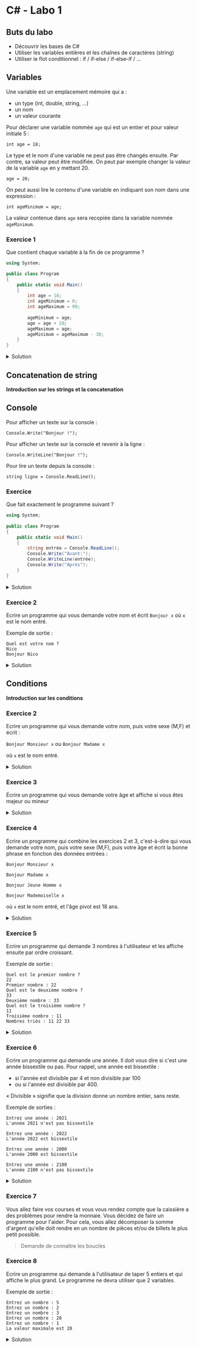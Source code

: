 # C# - Labo 1

## Buts du labo
- Découvrir les bases de C#
- Utiliser les variables entières et les chaînes de caractères (string)
- Utiliser le flot conditionnel : if / if-else / if-else-if / ...

## Variables

Une variable est un emplacement mémoire qui a :
- un type (int, double, string, ...)
- un nom
- un valeur courante

Pour déclarer une variable nommée ```age``` qui est un entier et pour valeur initiale 5 :
```
int age = 18;
```

Le type et le nom d'une variable ne peut pas être changés ensuite. Par contre, sa valeur peut être modifiée. On peut par exemple changer la valeur de la variable ```age``` en y mettant 20. 
```
age = 20;
```

On peut aussi lire le contenu d'une variable en indiquant son nom dans une expression :
```
int ageMinimum = age;
```
La valeur contenue dans ```age``` sera recopiée dans la variable nommée ```ageMinimum```.

### Exercice 1

Que contient chaque variable à la fin de ce programme ?

```csharp
using System;

public class Program
{
	public static void Main()
	{
		int age = 18;
		int ageMinimum = 0;
		int ageMaximum = 99;
		
		ageMinimum = age;
		age = age + 20;
		ageMaximum = age;
		ageMinimum = ageMaximum - 30; 
	}
}
```

<details>
	<summary>Solution</summary>

```csharp
using System;

public class Program
{
	public static void Main()
	{
		int age = 18; 		// age contient 18
		int ageMinimum = 0; 	// age contient 18, ageMinimum contient 0
		int ageMaximum = 99; 	// age contient 18, ageMinimum contient 0, ageMaximum contient 0
		
		// on va copier la valeur contenue dans age dans la variable ageMinimum
		// attention : seule la valeur est copiée : ageMinimum n'est pas "liée" à age 
		ageMinimum = age;	// age contient 18, ageMinimum contient 18, ageMaximum contient 0
	
		// la partie à droite de l'égalité va d'abord être évaluée et le résultat sera placé dans age
		// 	-> age + 20 : on lit la valeur courante de age (18) et on y ajoute 20 : le résultat de l'évaluation de cette partie vaut 38
		//	-> age = 38 : on assigne à age la valeur 38
		age = age + 20;		// age contient 38, ageMinimum contient 18, ageMaximum contient 0
	
		// on copie la valeur courante de age (38) dans la variable ageMaximum
		ageMaximum = age;	// age contient 38, ageMinimum contient 18, ageMaximum contient 38
	
		// la partie à droite de l'égalité va d'abord être évaluée et le résultat sera placé dans ageMinimum
		// 	-> ageMaximum - 30 : on lit la valeur courante de ageMaximum (38) et on y retir 30 : le résultat de l'évaluation de cette partie vaut 8
		//	-> ageMinimum = 8 : on assigne à ageMinimum la valeur 8
		ageMinimum = ageMaximum - 30; // age contient 38, ageMinimum contient 8, ageMaximum contient 38
	}
}
```
</details>

## Concatenation de string

**Introduction sur les strings et la concatenation**

## Console

Pour afficher un texte sur la console :
```
Console.Write("Bonjour !");
```

Pour afficher un texte sur la console et revenir à la ligne :
```
Console.WriteLine("Bonjour !");
```

Pour lire un texte depuis la console :
```
string ligne = Console.ReadLine();
```

### Exercice

Que fait exactement le programme suivant ? 

```csharp
using System;
					
public class Program
{
	public static void Main()
	{
		string entrée = Console.ReadLine();	
		Console.Write("Avant:");
		Console.WriteLine(entrée);
		Console.Write("Après");
	}
}
```

<details>
	<summary>Solution</summary>

> Si on a entré le texte "Salut" alors cela affichera :
> 
> ```
> Avant:Salut
> Après
> ```

```csharp
using System;
					
public class Program
{
	public static void Main()
	{
		// Le programme va attendre qu'on entre un texte et qu'on revienne à la ligne. 
		// Le texte lu est alors assigné dans la variable nommée *entrée* qui est de type string (chaîne de caractères)
		string entrée = Console.ReadLine();
	
		// On affiche le texte Avant: sans revenir à la ligne
		Console.Write("Avant:");
	
		// On affiche le texte lu par le ReadLine() et on revient à la ligne.
		Console.WriteLine(entrée);

		// On affiche le texte Après
		Console.Write("Après");
	}
}
```
	
</details>

### Exercice 2

Ecrire un programme qui vous demande votre nom et écrit ```Bonjour x``` où ```x``` est le nom entré.

Exemple de sortie :
```
Quel est votre nom ?
Nico
Bonjour Nico
```

<details>
	<summary>Solution</summary>

```csharp
using System;
					
public class Program
{
	public static void Main()
	{
		// affichage de la question sur la console
		Console.WriteLine("Quel est votre nom ?");
		
		// lecture du nom de l'utilisateur 
		string nom = Console.ReadLine();

		// affichage du message sur la console
		Console.Write("Bonjour ");
		Console.WriteLine(nom);
	}
}
```
</details>

## Conditions

**Introduction sur les conditions**

### Exercice 2

Ecrire un programme qui vous demande votre nom, puis votre sexe (M,F) et écrit :
   
   ```Bonjour Monsieur x```
   ou 
   ```Bonjour Madame x```

 où ```x``` est le nom entré.
 
<details>
	<summary>Solution</summary>

```csharp
using System;
					
public class Program
{
	public static void Main()
	{
		// affichage de la question sur la console
		Console.WriteLine("Quel est votre nom ?");
		
		// lecture du nom de l'utilisateur 
		string nom = Console.ReadLine();

		// affichage de la question sur la console
		Console.WriteLine("Quel est votre sexe (M/F) ?");

		// lecture du sexe de l'utilisateur 
		string sexe = Console.ReadLine();
		if (sexe == "M") {
			Console.WriteLine("Bonjour Monsieur " + nom);
		} else {
			Console.WriteLine("Bonjour Madame " + nom);
		}
	}
}
```
</details>


### Exercice 3

Écrire un programme qui vous demande votre âge et affiche si vous êtes majeur ou mineur

<details>
	<summary>Solution</summary>

```csharp
using System;

public class Program
{
	public static void Main()
	{
		// affichage de la question sur la console
		Console.WriteLine("Quel est votre âge ?");

		// lecture de l'entrée de l'utilisateur dans la variable line
		string line = Console.ReadLine();

		// transformation de la chaîne de caractères en entier
		int age = int.Parse(line);

		// si l'âge est plus grand ou égal à 18... 
		if (age >= 18) {
			// ... on affiche qu'il est majeur
			Console.WriteLine("Vous êtes majeur");
		} else {
			// ... sinon on affiche qu'il est mineur
			Console.WriteLine("Vous êtes mineur");
		}
	}
}
```
</details>


### Exercice 4

Ecrire un programme qui combine les exercices 2 et 3, c'est-à-dire qui vous demande votre nom, puis votre sexe (M,F), puis votre âge et écrit la bonne phrase en fonction des données entrées :

```
Bonjour Monsieur x

Bonjour Madame x

Bonjour Jeune Homme x

Bonjour Mademoiselle x
```

où ```x``` est le nom entré, et l'âge pivot est 18 ans.

<details>
	<summary>Solution</summary>

```csharp
using System;

public class Program
{
	public static void Main()
	{
		// affichage de la question sur la console
		Console.WriteLine("Quel est votre nom ?");
		
		// lecture du nom de l'utilisateur 
		string nom = Console.ReadLine();

		// affichage de la question sur la console
		Console.WriteLine("Quel est votre sexe (M/F) ?");

		// lecture du sexe de l'utilisateur 
		string sexe = Console.ReadLine();
		
		// affichage de la question sur la console
		Console.WriteLine("Quel est votre âge ?");

		// lecture de l'entrée de l'utilisateur dans la variable line
		string line = Console.ReadLine();

		// transformation de la chaîne de caractères en entier
		int age = int.Parse(line);

		// si l'âge est plus grand ou égal à 18... 
		if (age >= 18) {
			// ... et que c'est un homme
			if (sexe == "M") {
				Console.WriteLine("Bonjour Monsieur " + nom);
			} else {
				// ... et que c'est une femme
				Console.WriteLine("Bonjour Madame " + nom);
			}
		} else {
			// ... et que c'est un homme
			if (sexe == "M") {
				Console.WriteLine("Bonjour Jeune Homme " + nom);
			} else {
				// ... et que c'est une femme
				Console.WriteLine("Bonjour Mademoiselle " + nom);
			}
		}
	}
}
```
</details>

### Exercice 5

Ecrire un programme qui demande 3 nombres à l'utilisateur et les affiche ensuite par ordre croissant.

Exemple de sortie :

```
Quel est le premier nombre ?
22
Premier nombre : 22
Quel est le deuxième nombre ?
33
Deuxième nombre : 33
Quel est le troisième nombre ?
11
Troisième nombre : 11
Nombres triés : 11 22 33
```

<details>
	<summary>Solution</summary>

```csharp
using System;

public class Program
{
	public static void Main()
	{
		int a, b, c;

		// affichage de la question sur la console
		Console.WriteLine("Quel est le premier nombre ?");		
		
		// lecture, transformation de la chaîne de caractères en entier et assignation dans a
		int.TryParse(Console.ReadLine(), out a);
		
		// affichage de l'entier lu
		Console.WriteLine("Premier nombre : " + a);		

		// affichage de la question sur la console
		Console.WriteLine("Quel est le deuxième nombre ?");		
		
		// lecture, transformation de la chaîne de caractères en entier et assignation dans b
		int.TryParse(Console.ReadLine(), out b);
		
		// affichage de l'entier lu
		Console.WriteLine("Deuxième nombre : " + b);		
		
		// affichage de la question sur la console
		Console.WriteLine("Quel est le troisième nombre ?");		
		
		// lecture, transformation de la chaîne de caractères en entier et assignation dans c
		int.TryParse(Console.ReadLine(), out c);
		
		// affichage de l'entier lu
		Console.WriteLine("Troisième nombre : " + c);
		
		// affichage du début de la ligne (le Write n'écrit pas de retour à la ligne)
		Console.Write("Nombres triés : ");

		if (a < b) {
			// a < b
			if (b < c) {
				// a < b && b < c, donc a < b < c
				Console.WriteLine("{0} {1} {2}", a, b, c); 
			} else {
				// b >= c
				if (a < c) {
					// a < b && a < c && c <= b, donc a < c <= b
					Console.WriteLine("{0} {1} {2}", a, c, b); 
				} else {
					// a < b && c <= a && c <= b, donc c <= a < b
					Console.WriteLine("{0} {1} {2}", c, a, b); 
				}
			}
		} else {
			// b <= a
			if (c < b) {
				// b <= a && c < b, donc c < b <= a
				Console.WriteLine("{0} {1} {2}", c, b, a); 
			} else {
				// b <= a && b <= c
				if (a < c) {
					// b <= a && b <= c && a < c, donc b <= a < c
					Console.WriteLine("{0} {1} {2}", b, a, c); 
				} else {
					// b <= a && b <= c && a >= c, donc b <= c <= a
					Console.WriteLine("{0} {1} {2}", b, c, a); 
				}
			}
		}		
	}
}
```
</details>

### Exercice 6

Ecrire un programme qui demande une année. Il doit vous dire si c'est une année bissextile ou pas. Pour rappel, une année est bissextile :
- si l'année est divisible par 4 et non divisible par 100
- ou si l'année est divisible par 400.
	
« Divisible » signifie que la division donne un nombre entier, sans reste.

Exemple de sorties :
	
```
Entrez une année : 2021
L'année 2021 n'est pas bissextile
```
```
Entrez une année : 2022
L'année 2022 est bissextile
```
```
Entrez une année : 2000
L'année 2000 est bissextile
```
```
Entrez une année : 2100
L'année 2100 n'est pas bissextile
```

<details>
	<summary>Solution</summary>

```csharp
using System;

public class Program
{
	public static void Main()
	{
		int annee;

		// affichage de la question sur la console
		Console.Write("Entrez une année : ");		
		
		// lecture, transformation de la chaîne de caractères en entier et assignation dans annee
		int.TryParse(Console.ReadLine(), out annee);
		
		// (si annee est divisible par 4 et pas par 100) ou (si annee est divisible par 400)
		if ((annee % 4 == 0 && annee % 100 != 0) || (annee % 400 == 0)) {
			// On affiche que cette année est bissextile
			Console.WriteLine("L'année {0} est bissextile", annee);
		} else {
			// On affiche que cette année n'est pas bissextile
			Console.WriteLine("L'année {0} n'est pas bissextile", annee);
		}
	}
}
```
</details>
	
### Exercice 7

Vous allez faire vos courses et vous vous rendez compte que la caissière a des problèmes pour rendre la monnaie. Vous décidez de faire un programme pour l'aider. Pour cela, vous allez décomposer la somme d'argent qu'elle doit rendre en un nombre de pièces et/ou de billets le plus petit possible.

> Demande de connaître les boucles
 
### Exercice 8

Ecrire un programme qui demande à l'utilisateur de taper 5 entiers et qui affiche le plus grand. Le programme ne devra utiliser que 2 variables.

Exemple de sortie :
```
Entrez un nombre : 5
Entrez un nombre : 2
Entrez un nombre : 3
Entrez un nombre : 20
Entrez un nombre : 1
La valeur maximale est 20
```
	
<details>
	<summary>Solution</summary>
	
```csharp
using System;

public class Program
{
	public static void Main()
	{
		// Déclaration et initialisation de la variable qui contiendra le maximum
		int max = int.MinValue;

		// Déclaration de la variable qui contiendra le dernier nombre entré
		int last;
		
		// Affichage de la question
		Console.Write("Entrez un nombre : ");
		
		// Lecture du nombre
		int.TryParse(Console.ReadLine(), out last);
		
		// Si le nombre lu est plus grand que la valeur contenue dans max, alors on remplace...
		if (last > max) {
			// ... alors on remplace le max par cette valeur
			max = last;
		}
		
		// puis idem 4 fois

		Console.Write("Entrez un nombre : ");
		int.TryParse(Console.ReadLine(), out last);
		
		if (last > max) {
			max = last;
		}
		Console.Write("Entrez un nombre : ");
		int.TryParse(Console.ReadLine(), out last);
		
		if (last > max) {
			max = last;
		}
		
		Console.Write("Entrez un nombre : ");
		int.TryParse(Console.ReadLine(), out last);
		
		if (last > max) {
			max = last;
		}
		
		Console.Write("Entrez un nombre : ");
		int.TryParse(Console.ReadLine(), out last);
		
		if (last > max) {
			max = last;
		}
		
		// Affichage de la valeur maximale
		Console.WriteLine("La valeur maximale est {0}", max);
		
	}
}
```
</details>
